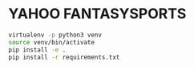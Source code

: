 # YAHOO FANTASYSPORTS

```sh
virtualenv -p python3 venv
source venv/bin/activate
pip install -e .
pip install -r requirements.txt
```
